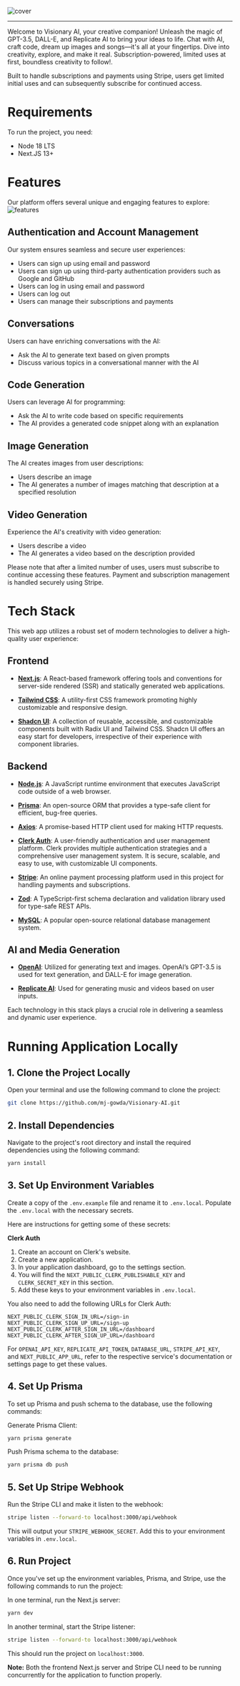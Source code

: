 ![cover](https://github.com/mj-gowda/Visionary-AI/assets/128355539/419ebe97-00a4-4774-a01a-e5140291708d)


---

Welcome to Visionary AI, your creative companion! Unleash the magic of GPT-3.5, DALL-E, and Replicate AI to bring your ideas to life. Chat with AI, craft code, dream up images and songs—it's all at your fingertips. Dive into creativity, explore, and make it real. Subscription-powered, limited uses at first, boundless creativity to follow!.

Built to handle subscriptions and payments using Stripe, users get limited initial uses and can subsequently subscribe for continued access.

# **Requirements**
To run the project, you need:
- Node 18 LTS
- Next.JS 13+

# **Features**
Our platform offers several unique and engaging features to explore:
![features](https://github.com/mj-gowda/Visionary-AI/assets/128355539/7f372f1c-abf0-4a21-9bc3-ab841f846da6)

## **Authentication and Account Management**
Our system ensures seamless and secure user experiences:
- Users can sign up using email and password
- Users can sign up using third-party authentication providers such as Google and GitHub
- Users can log in using email and password
- Users can log out
- Users can manage their subscriptions and payments

## **Conversations**
Users can have enriching conversations with the AI:
- Ask the AI to generate text based on given prompts
- Discuss various topics in a conversational manner with the AI

## **Code Generation**
Users can leverage AI for programming:
- Ask the AI to write code based on specific requirements
- The AI provides a generated code snippet along with an explanation

## **Image Generation**
The AI creates images from user descriptions:
- Users describe an image
- The AI generates a number of images matching that description at a specified resolution

## **Video Generation**
Experience the AI's creativity with video generation:
- Users describe a video 
- The AI generates a video based on the description provided

Please note that after a limited number of uses, users must subscribe to continue accessing these features. Payment and subscription management is handled securely using Stripe.

# **Tech Stack**

This web app utilizes a robust set of modern technologies to deliver a high-quality user experience:

## **Frontend**

- **[Next.js](https://nextjs.org/)**: A React-based framework offering tools and conventions for server-side rendered (SSR) and statically generated web applications.

- **[Tailwind CSS](https://tailwindcss.com/)**: A utility-first CSS framework promoting highly customizable and responsive design.

- **[Shadcn UI](https://ui.shadcn.com/)**: A collection of reusable, accessible, and customizable components built with Radix UI and Tailwind CSS. Shadcn UI offers an easy start for developers, irrespective of their experience with component libraries.

## **Backend**

- **[Node.js](https://nodejs.org/en/)**: A JavaScript runtime environment that executes JavaScript code outside of a web browser.

- **[Prisma](https://www.prisma.io/)**: An open-source ORM that provides a type-safe client for efficient, bug-free queries.

- **[Axios](https://axios-http.com/)**: A promise-based HTTP client used for making HTTP requests.

- **[Clerk Auth](https://clerk.com/)**: A user-friendly authentication and user management platform. Clerk provides multiple authentication strategies and a comprehensive user management system. It is secure, scalable, and easy to use, with customizable UI components.

- **[Stripe](https://stripe.com/)**: An online payment processing platform used in this project for handling payments and subscriptions.

- **[Zod](https://github.com/colinhacks/zod)**: A TypeScript-first schema declaration and validation library used for type-safe REST APIs.

- **[MySQL](https://www.mysql.com/)**: A popular open-source relational database management system.

## **AI and Media Generation**

- **[OpenAI](https://openai.com/)**: Utilized for generating text and images. OpenAI’s GPT-3.5 is used for text generation, and DALL-E for image generation.

- **[Replicate AI](https://replicate.com/)**: Used for generating music and videos based on user inputs.

Each technology in this stack plays a crucial role in delivering a seamless and dynamic user experience.

# **Running Application Locally**

## 1. **Clone the Project Locally**
Open your terminal and use the following command to clone the project:
```sh
git clone https://github.com/mj-gowda/Visionary-AI.git
```

## 2. **Install Dependencies**
Navigate to the project's root directory and install the required dependencies using the following command:
```sh
yarn install
```

## 3. **Set Up Environment Variables**
Create a copy of the `.env.example` file and rename it to `.env.local`. Populate the `.env.local` with the necessary secrets.

Here are instructions for getting some of these secrets:

**Clerk Auth**
1. Create an account on Clerk's website.
2. Create a new application.
3. In your application dashboard, go to the settings section.
4. You will find the `NEXT_PUBLIC_CLERK_PUBLISHABLE_KEY` and `CLERK_SECRET_KEY` in this section.
5. Add these keys to your environment variables in `.env.local`.

You also need to add the following URLs for Clerk Auth:
```
NEXT_PUBLIC_CLERK_SIGN_IN_URL=/sign-in
NEXT_PUBLIC_CLERK_SIGN_UP_URL=/sign-up
NEXT_PUBLIC_CLERK_AFTER_SIGN_IN_URL=/dashboard
NEXT_PUBLIC_CLERK_AFTER_SIGN_UP_URL=/dashboard
```

For `OPENAI_API_KEY`, `REPLICATE_API_TOKEN`, `DATABASE_URL`, `STRIPE_API_KEY`, and `NEXT_PUBLIC_APP_URL`, refer to the respective service's documentation or settings page to get these values.


## 4. **Set Up Prisma**
To set up Prisma and push schema to the database, use the following commands:

Generate Prisma Client:
```sh
yarn prisma generate
```

Push Prisma schema to the database:
```sh
yarn prisma db push 
```

## 5. **Set Up Stripe Webhook**
Run the Stripe CLI and make it listen to the webhook:
```sh
stripe listen --forward-to localhost:3000/api/webhook
```
This will output your `STRIPE_WEBHOOK_SECRET`. Add this to your environment variables in `.env.local`.

## 6. **Run Project**
Once you've set up the environment variables, Prisma, and Stripe, use the following commands to run the project:

In one terminal, run the Next.js server:
```sh
yarn dev
```

In another terminal, start the Stripe listener:
```sh
stripe listen --forward-to localhost:3000/api/webhook
```

This should run the project on `localhost:3000`.

**Note:** Both the frontend Next.js server and Stripe CLI need to be running concurrently for the application to function properly.
